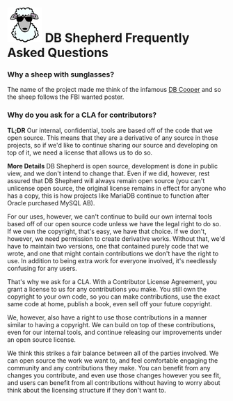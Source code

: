 # ![DB Shepherd](images/dbshepherd.png) DB Shepherd Frequently Asked Questions

### Why a sheep with sunglasses?
The name of the project made me think of the infamous [DB
Cooper](https://wikipedia.org/wiki/D._B._Cooper) and so the sheep follows the FBI
wanted poster.

### Why do you ask for a CLA for contributors?
**TL;DR**
Our internal, confidential, tools are based off of the code that we open
source. This means that they are a derivative of any source in those projects,
so if we'd like to continue sharing our source and developing on top of it, we
need a license that allows us to do so.

**More Details**
DB Shepherd is open source, development is done in public view, and we don't
intend to change that. Even if we did, however, rest assured that DB Shepherd
will always remain open source (you can't unlicense open source, the original
license remains in effect for anyone who has a copy, this is how projects like
MariaDB continue to function after Oracle purchased MySQL AB).

For our uses, however, we can't continue to build our own internal tools based
off of our open source code unless we have the legal right to do so. If we own
the copyright, that's easy, we have that choice. If we don't, however, we need
permission to create derivative works. Without that, we'd have to maintain two
versions, one that contained purely code that we wrote, and one that might
contain contributions we don't have the right to use. In addition to being
extra work for everyone involved, it's needlessly confusing for any users.

That's why we ask for a CLA. With a Contributor License Agreement, you grant a
license to us for any contributions you make. You still own the copyright to
your own code, so you can make contributions, use the exact same code at home,
publish a book, even sell off your future copyright.

We, however, also have a right to use those contributions in a manner similar
to having a copyright. We can build on top of these contributions, even for our
internal tools, and continue releasing our improvements under an open source
license.

We think this strikes a fair balance between all of the parties involved. We
can open source the work we want to, and feel comfortable engaging the
community and any contributions they make. You can benefit from any changes you
contribute, and even use those changes however you see fit, and users can
benefit from all contributions without having to worry about think about the
licensing structure if they don't want to.
